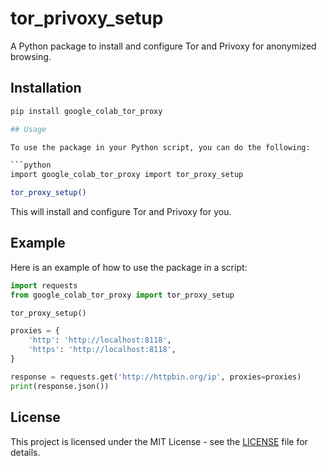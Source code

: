 # tor_privoxy_setup

A Python package to install and configure Tor and Privoxy for anonymized browsing.

## Installation

```bash
pip install google_colab_tor_proxy

## Usage

To use the package in your Python script, you can do the following:

```python
import google_colab_tor_proxy import tor_proxy_setup

tor_proxy_setup()
```

This will install and configure Tor and Privoxy for you.

## Example

Here is an example of how to use the package in a script:

```python
import requests
from google_colab_tor_proxy import tor_proxy_setup

tor_proxy_setup()

proxies = {
    'http': 'http://localhost:8118',
    'https': 'http://localhost:8118',
}

response = requests.get('http://httpbin.org/ip', proxies=proxies)
print(response.json())
```

## License

This project is licensed under the MIT License - see the [LICENSE](LICENSE) file for details.

































